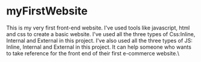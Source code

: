 # myFirstWebsite
This is my very first front-end website. I've used tools like javascript, html and css to create a basic website.
I've used all the three types of Css:Inline, Internal and External in this project.
I've also used all the three types of JS: Inline, Internal and External in this project.
It can help someone who wants to take reference for the front end of their first e-commerce website.\
